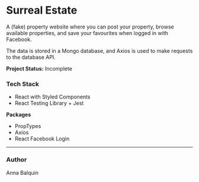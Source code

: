 # Surreal Estate

A (fake) property website where you can post your property, browse available properties, and save your favourites when logged in with Facebook. 

The data is stored in a Mongo database, and Axios is used to make requests to the database API.

**Project Status:** Incomplete

### Tech Stack

- React with Styled Components
- React Testing Library + Jest

**Packages**
- PropTypes
- Axios
- React Facebook Login

---

### Author 
Anna Balquin